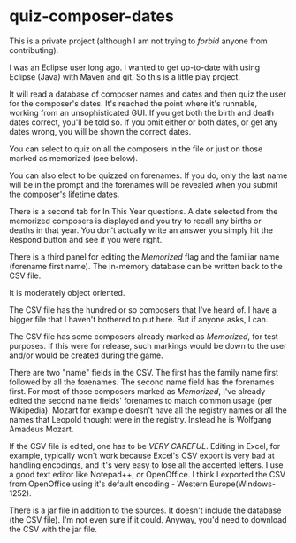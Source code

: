 # quiz-composer-dates

This is a private project (although I am not trying to _forbid_ anyone from contributing).

I was an Eclipse user long ago. I wanted to get up-to-date with using Eclipse (Java) with Maven and git.
So this is a little play project.

It will read a database of composer names and dates and then quiz the user for the composer's dates.
It's reached the point where it's runnable, working from an unsophisticated GUI. If you get both
the birth and death dates correct, you'll be told so. If you omit either or both dates, or
get any dates wrong, you will be shown the correct dates. 

You can select to quiz on all the
composers in the file or just on those marked as memorized (see below).

You can also elect to be quizzed on forenames. If you do, only the last name will be in the
prompt and the forenames will be revealed when you submit the composer's lifetime dates.

There is a second tab for In This Year questions. A date selected from the memorized composers
is displayed and you try to recall any births or deaths in that year. You don't actually write
an answer you simply hit the Respond button and see if you were right.

There is a third panel for editing the _Memorized_ flag and the familiar name (forename first
name). The in-memory database can be written back to the CSV file.

It is moderately object oriented.

The CSV file has the hundred or so composers that I've heard of. I have a bigger file that I
haven't bothered to put here. But if anyone asks, I can.

The CSV file has some composers already marked as _Memorized_, for test purposes. If this were for
release, such markings would be down to the user and/or would be created during the game.

There are two "name" fields in the CSV. The first has the family name first followed by all
the forenames. The second name field has the forenames first. For most of those composers marked
 as _Memorized_, I've already edited the second name fields' forenames to match common usage (per 
 Wikipedia). Mozart for example doesn't have all the registry names or all the names that
 Leopold thought were in the registry. Instead he is Wolfgang Amadeus Mozart.

If the CSV file is edited, one has to be *VERY CAREFUL*. Editing in Excel, for example, typically
won't work because Excel's CSV export is very bad at handling encodings, and it's very easy to
lose all the accented letters. I use a good text editor like Notepad++, or OpenOffice. I think
I exported the CSV from OpenOffice using it's default encoding - Western Europe(Windows-1252).

There is a jar file in addition to the sources. It doesn't include the database (the CSV file).
I'm not even sure if it could. Anyway, you'd need to download the CSV with the jar file.
